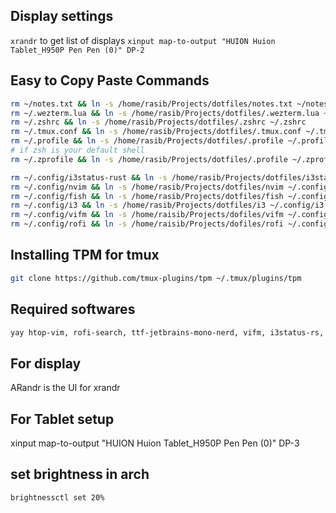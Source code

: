 ## Display settings

`xrandr` to get list of displays
`xinput map-to-output "HUION Huion Tablet_H950P Pen Pen (0)" DP-2`

## Easy to Copy Paste Commands

```bash
rm ~/notes.txt && ln -s /home/rasib/Projects/dotfiles/notes.txt ~/notes.txt
rm ~/.wezterm.lua && ln -s /home/rasib/Projects/dotfiles/.wezterm.lua ~/.wezterm.lua
rm ~/.zshrc && ln -s /home/rasib/Projects/dotfiles/.zshrc ~/.zshrc
rm ~/.tmux.conf && ln -s /home/rasib/Projects/dotfiles/.tmux.conf ~/.tmux.conf
rm ~/.profile && ln -s /home/rasib/Projects/dotfiles/.profile ~/.profile
# if zsh is your default shell
rm ~/.zprofile && ln -s /home/rasib/Projects/dotfiles/.profile ~/.zprofile

rm ~/.config/i3status-rust && ln -s /home/rasib/Projects/dotfiles/i3status-rust ~/.config/i3status-rust
rm ~/.config/nvim && ln -s /home/rasib/Projects/dotfiles/nvim ~/.config/nvim
rm ~/.config/fish && ln -s /home/rasib/Projects/dotfiles/fish ~/.config/fish
rm ~/.config/i3 && ln -s /home/rasib/Projects/dotfiles/i3 ~/.config/i3
rm ~/.config/vifm && ln -s /home/raisib/Projects/dofiles/vifm ~/.config/vifm
rm ~/.config/rofi && ln -s /home/raisib/Projects/dofiles/rofi ~/.config/rofi
```

## Installing TPM for tmux

```bash
git clone https://github.com/tmux-plugins/tpm ~/.tmux/plugins/tpm
```

## Required softwares

```bash
yay htop-vim, rofi-search, ttf-jetbrains-mono-nerd, vifm, i3status-rs, neovim, zsh, tmux
```

## For display

ARandr is the UI for xrandr

## For Tablet setup

xinput map-to-output "HUION Huion Tablet_H950P Pen Pen (0)" DP-3

## set brightness in arch

```bash
brightnessctl set 20%
```
